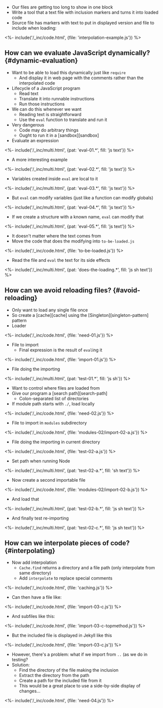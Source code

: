---
---

-   Our files are getting too long to show in one block
-   Write a tool that a text file with inclusion markers and turns it into loaded code
-   Source file has markers with text to put in displayed version and file to include when loading:

<%- include('/_inc/code.html', {file: 'interpolation-example.js'}) %>

## How can we evaluate JavaScript dynamically? {#dynamic-evaluation}

-   Want to be able to load this dynamically just like `require`
    -   And display it in web page with the comments rather than the interpolated code
-   Lifecycle of a JavaScript program
    -   Read text
    -   Translate it into runnable instructions
    -   Run those instructions
-   We can do this whenever we want
    -   Reading text is straightforward
    -   Use the `eval` function to translate and run it
-   Very dangerous
    -   Code may do arbitrary things
    -   Ought to run it in a [sandbox][sandbox]
-   Evaluate an expression

<%- include('/_inc/multi.html', {pat: 'eval-01.*', fill: 'js text'}) %>

-   A more interesting example

<%- include('/_inc/multi.html', {pat: 'eval-02.*', fill: 'js text'}) %>

-   Variables created inside `eval` are local to it

<%- include('/_inc/multi.html', {pat: 'eval-03.*', fill: 'js text'}) %>

-   But `eval` can modify variables (just like a function can modify globals)

<%- include('/_inc/multi.html', {pat: 'eval-04.*', fill: 'js text'}) %>

-   If we create a structure with a known name, `eval` can modify that

<%- include('/_inc/multi.html', {pat: 'eval-05.*', fill: 'js text'}) %>

-   It doesn't matter where the text comes from
-   Move the code that does the modifying into `to-be-loaded.js`

<%- include('/_inc/code.html', {file: 'to-be-loaded.js'}) %>

-   Read the file and `eval` the text for its side effects

<%- include('/_inc/multi.html', {pat: 'does-the-loading.*', fill: 'js sh text'}) %>

## How can we avoid reloading files? {#avoid-reloading}

-   Only want to load any single file once
-   So create a [cache][cache] using the [Singleton][singleton-pattern] pattern
-   Loader

<%- include('/_inc/code.html', {file: 'need-01.js'}) %>

-   File to import
    -   Final expression is the result of `eval`ing it

<%- include('/_inc/code.html', {file: 'import-01.js'}) %>

-   File doing the importing

<%- include('/_inc/multi.html', {pat: 'test-01.*', fill: 'js sh'}) %>

-   Want to control where files are loaded from
-   Give our program a [search path][search-path]
    -   Colon-separated list of directories
-   If module path starts with `./`, load locally

<%- include('/_inc/code.html', {file: 'need-02.js'}) %>

-   File to import in `modules` subdirectory

<%- include('/_inc/code.html', {file: 'modules-02/import-02-a.js'}) %>

-   File doing the importing in current directory

<%- include('/_inc/code.html', {file: 'test-02-a.js'}) %>

-   Set path when running Node

<%- include('/_inc/multi.html', {pat: 'test-02-a.*', fill: 'sh text'}) %>

-   Now create a second importable file

<%- include('/_inc/code.html', {file: 'modules-02/import-02-b.js'}) %>

-   And load that

<%- include('/_inc/multi.html', {pat: 'test-02-b.*', fill: 'js sh text'}) %>

-   And finally test re-importing

<%- include('/_inc/multi.html', {pat: 'test-02-c.*', fill: 'js sh text'}) %>

## How can we interpolate pieces of code? {#interpolating}

-   Now add interpolation
    -   `Cache.find` returns a directory and a file path (only interpolate from same directory)
    -   Add `interpolate` to replace special comments

<%- include('/_inc/code.html', {file: 'caching.js'}) %>

-   Can then have a file like:

<%- include('/_inc/code.html', {file: 'import-03-c.js'}) %>

-   And subfiles like this:

<%- include('/_inc/code.html', {file: 'import-03-c-topmethod.js'}) %>

-   But the included file is displayed in Jekyll like this

<%- include('/_inc/code.html', {file: 'import-03-c.js'}) %>

-   However, there's a problem: what if we import from `..` (as we do in testing?
-   Solution:
    -   Find the directory of the file making the inclusion
    -   Extract the directory from the path
    -   Create a path for the included file from it
    -   This would be a great place to use a side-by-side display of changes...

<%- include('/_inc/code.html', {file: 'need-04.js'}) %>
